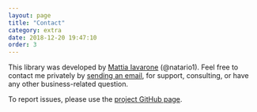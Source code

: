 ```yaml
---
layout: page
title: "Contact"
category: extra
date: 2018-12-20 19:47:10
order: 3
---
```


This library was developed by [Mattia Iavarone](https://github.com/natario1) (@natario1).
Feel free to contact me privately by <a href="mailto:mat.iavarone@gmail.com">sending an email</a>,
for support, consulting, or have any other business-related question.

To report issues, please use the [project GitHub page](https://github.com/natario1/ZoomLayout).


